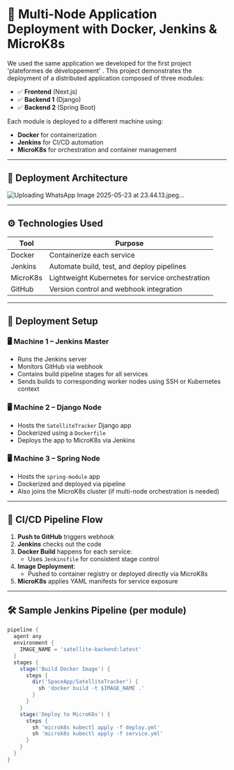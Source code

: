 # 🚀 Multi-Node Application Deployment with Docker, Jenkins & MicroK8s

We used the same application we developed for the first project 'plateformes de développement' .
This project demonstrates the deployment of a distributed application composed of three modules:
- ✅ **Frontend** (Next.js)
- ✅ **Backend 1** (Django)
- ✅ **Backend 2** (Spring Boot)

Each module is deployed to a different machine using:
- **Docker** for containerization
- **Jenkins** for CI/CD automation
- **MicroK8s** for orchestration and container management

---

## 📡 Deployment Architecture

![Uploading WhatsApp Image 2025-05-23 at 23.44.13.jpeg…]()


---

## ⚙️ Technologies Used

| Tool         | Purpose                                        |
|--------------|------------------------------------------------|
| Docker       | Containerize each service                      |
| Jenkins      | Automate build, test, and deploy pipelines     |
| MicroK8s     | Lightweight Kubernetes for service orchestration |
| GitHub       | Version control and webhook integration        |


---

## 🔧 Deployment Setup

### 🖥️ Machine 1 – Jenkins Master

- Runs the Jenkins server
- Monitors GitHub via webhook
- Contains build pipeline stages for all services
- Sends builds to corresponding worker nodes using SSH or Kubernetes context

### 🖥️ Machine 2 – Django Node

- Hosts the `SatelliteTracker` Django app
- Dockerized using a `Dockerfile`
- Deploys the app to MicroK8s via Jenkins

### 🖥️ Machine 3 – Spring Node

- Hosts the `spring-module` app
- Dockerized and deployed via pipeline
- Also joins the MicroK8s cluster (if multi-node orchestration is needed)

---

## 🔁 CI/CD Pipeline Flow

1. **Push to GitHub** triggers webhook
2. **Jenkins** checks out the code
3. **Docker Build** happens for each service:
   - Uses `Jenkinsfile` for consistent stage control
4. **Image Deployment**:
   - Pushed to container registry or deployed directly via MicroK8s
5. **MicroK8s** applies YAML manifests for service exposure

---

## 🛠 Sample Jenkins Pipeline (per module)

```groovy
pipeline {
  agent any
  environment {
    IMAGE_NAME = 'satellite-backend:latest'
  }
  stages {
    stage('Build Docker Image') {
      steps {
        dir('SpaceApp/SatelliteTracker') {
          sh 'docker build -t $IMAGE_NAME .'
        }
      }
    }
    stage('Deploy to MicroK8s') {
      steps {
        sh 'microk8s kubectl apply -f deploy.yml'
        sh 'microk8s kubectl apply -f service.yml'
      }
    }
  }
}
